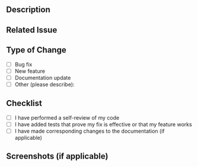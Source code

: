 ## Description
<!-- Briefly describe the changes in this PR -->

## Related Issue
<!-- If applicable, reference the issue this PR addresses (e.g., Fixes #123) -->

## Type of Change
- [ ] Bug fix
- [ ] New feature
- [ ] Documentation update
- [ ] Other (please describe):

## Checklist
- [ ] I have performed a self-review of my code
- [ ] I have added tests that prove my fix is effective or that my feature works
- [ ] I have made corresponding changes to the documentation (if applicable)

## Screenshots (if applicable)
<!-- Add screenshots to demonstrate changes, if needed -->
